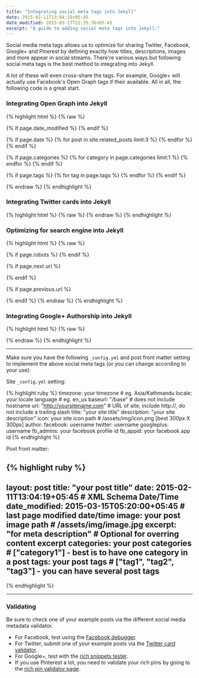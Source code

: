 ```yaml
---
title: "Integrating social meta tags into Jekyll"
date: 2015-02-11T13:04:19+05:45
date_modified: 2015-03-17T22:35:36+05:45
excerpt: "A guide to adding social meta tags into Jekyll."
---
```


Social media meta tags allows us to optimize for sharing Twitter, Facebook, Google+ and Pinerest by defining exactly how titles, descriptions, images and more appear in social streams. There're various ways but following social meta tags is the best method to integrating into Jekyll.

A lot of these will even cross-share the tags. For example, Google+ will actually use Facebook's Open Graph tags if their available. All in all, the following code is a great start.

### Integrating Open Graph into Jekyll

{% highlight html %}
{% raw %}
<meta property="og:title" content="{% if page.title %}{{ page.title }}{% else %}{{ site.title }}{% endif %}">
<meta property="og:type" content="{% if page.date %}article{% else %}website{% endif %}">
<meta property="og:url" content="{{ page.url | replace:'index.html','' | prepend: site.baseurl | prepend: site.url }}">
<meta property="og:image" content="{% if page.image %}{{ page.image | prepend: site.baseurl | prepend: site.url }}{% else %}{{ site.icon | prepend: site.baseurl | prepend: site.url }}{% endif %}">
<meta property="og:description" content="{% if page.excerpt %}{{ page.excerpt | strip_html | strip_newlines | truncate: 160 }}{% else %}{{ site.description }}{% endif %}">
<meta property="og:site_name" content="{{ site.title }}">
<meta property="og:locale" content="{{ site.locale }}">

{% if page.date_modified %}
  <meta property="article:modified_time" content="{{ page.date_modified | date_to_xmlschema }}">
{% endif %}

{% if page.date %}
  <meta property="article:published_time" content="{{ page.date | date_to_xmlschema }}">
  <meta property="article:author" content="https://www.facebook.com/{{ site.author.facebook }}">
  {% for post in site.related_posts limit:3 %}
    <meta property="og:see_also" content="{{ post.url | replace:'index.html','' | prepend: site.baseurl | prepend: site.url }}">
  {% endfor %}
{% endif %}

{% if page.categories %}
  {% for category in page.categories limit:1 %}
  <meta property="article:section" content="{{ category }}">
  {% endfor %}
{% endif %}

{% if page.tags %}
  {% for tag in page.tags %}
  <meta property="article:tag" content="{{ tag }}">
  {% endfor %}
{% endif %}

<meta property="fb:admins" content="{{ site.fb_admins }}">
<meta property="fb:app_id" content="{{ site.fb_appid }}">
{% endraw %}
{% endhighlight %}

### Integrating Twitter cards into Jekyll

{% highlight html %}
{% raw %}
<meta name="twitter:card" content="summary">
<meta name="twitter:site" content="@{{ site.author.twitter }}">
<meta name="twitter:creator" content="@{{ site.author.twitter }}">
<meta name="twitter:title" content="{% if page.title %}{{ page.title }}{% else %}{{ site.title }}{% endif %}">
<meta name="twitter:description" content="{% if page.excerpt %}{{ page.excerpt | strip_html | strip_newlines | truncate: 160 }}{% else %}{{ site.description }}{% endif %}">
<meta name="twitter:image" content="{% if page.image %}{{ page.image | prepend: site.baseurl | prepend: site.url }}{% else %}{{ site.icon | prepend: site.baseurl | prepend: site.url }}{% endif %}">
<meta name="twitter:url" content="{{ page.url | replace:'index.html','' | prepend: site.baseurl | prepend: site.url }}">
{% endraw %}
{% endhighlight %}

### Optimizing for search engine into Jekyll

{% highlight html %}
{% raw %}
<meta name="description" content="{% if page.excerpt %}{{ page.excerpt | strip_html | strip_newlines | truncate: 160 }}{% else %}{{ site.description }}{% endif %}">

{% if page.robots %}
  <meta name="robots" content="{{ page.robots }}">
{% endif %}

<link rel="canonical" href="{{ page.url | replace:'index.html','' | prepend: site.baseurl | prepend: site.url }}">

{% if page.next.url %}
  <link rel="next" href="{{ page.next.url | replace:'index.html','' | prepend: site.baseurl | prepend: site.url }}" title="{{ page.next.title }}">
{% endif %}

{% if page.previous.url %}
  <link rel="prev" href="{{ page.previous.url | replace:'index.html','' | prepend: site.baseurl | prepend: site.url }}" title="{{ page.previous.title }}">
{% endif %}
{% endraw %}
{% endhighlight %}

### Integrating Google+ Authorship into Jekyll

{% highlight html %}
{% raw %}
<link rel="author" href="https://plus.google.com/+{{ site.author.googleplus }}">
{% endraw %}
{% endhighlight %}

---

Make sure you have the following `_config.yml` and post front matter setting to implement the above social meta tags (or you can change according to your use):

Site `_config.yml` setting:

{% highlight ruby %}
timezone:       your timezone # eg. Asia/Kathmandu
locale:         your locale language # eg. en_us
baseurl:        "/base" # does not include hostname
url:            "http://yoursitename.com" # URL of site, include http://, do not include a trailing slash 
title:          "your site title"
description:    "your site description"
icon:           your site icon path # /assets/img/icon.png [best 300px X 300px]
author:
  facebook:     username
  twitter:      username
  googleplus:   username
fb_admins:      your facebook profile id
fb_appid:       your facebook app id
{% endhighlight %}

Post front matter:

{% highlight ruby %}
---
layout:        post
title:         "your post title"
date:          2015-02-11T13:04:19+05:45 # XML Schema Date/Time
date_modified: 2015-03-15T05:20:00+05:45 # last page modified date/time
image:         your post image path # /assets/img/image.jpg
excerpt:       "for meta description" # Optional for overring content excerpt
categories:    your post categories # ["category1"] - best is to have one category in a post
tags:          your post tags # ["tag1", "tag2", "tag3"] - you can have several post tags
---
{% endhighlight %}

---

### Validating

Be sure to check one of your example posts via the different social media metadata validator.

* For Facebook, test using the [Facebook debugger](//developers.facebook.com/tools/debug).
* For Twitter, submit one of your example posts via the [Twitter card validator](//cards-dev.twitter.com/validator).
* For Google+, test with the [rich snippets tester](//www.google.com/webmasters/tools/richsnippets).
* If you use Pinterest a lot, you need to validate your rich pins by going to the [rich pin validator page](http://developers.pinterest.com/rich_pins/validator).
